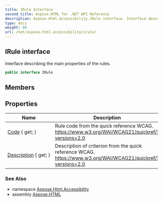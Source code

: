 ```yaml
---
title: IRule Interface
second_title: Aspose.HTML for .NET API Reference
description: Aspose.Html.Accessibility.IRule interface. Interface describing the main properties of the rules
type: docs
weight: 60
url: /net/aspose.html.accessibility/irule/
---
```

## IRule interface

Interface describing the main properties of the rules.

```csharp
public interface IRule
```

## Members
## Properties

| Name | Description |
| --- | --- |
| [Code](../../aspose.html.accessibility/irule/code/) { get; } | Rule code from the quick reference WCAG. https://www.w3.org/WAI/WCAG21/quickref/?versions=2.0 |
| [Description](../../aspose.html.accessibility/irule/description/) { get; } | Description of criterion from the quick reference WCAG. https://www.w3.org/WAI/WCAG21/quickref/?versions=2.0 |

### See Also

* namespace [Aspose.Html.Accessibility](../../aspose.html.accessibility/)
* assembly [Aspose.HTML](../../)
